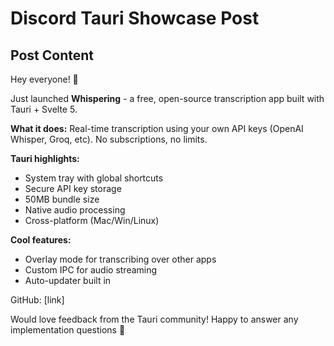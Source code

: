 # Discord Tauri Showcase Post

## Post Content

Hey everyone! 👋

Just launched **Whispering** - a free, open-source transcription app built with Tauri + Svelte 5.

**What it does:**
Real-time transcription using your own API keys (OpenAI Whisper, Groq, etc). No subscriptions, no limits.

**Tauri highlights:**
- System tray with global shortcuts
- Secure API key storage
- 50MB bundle size
- Native audio processing
- Cross-platform (Mac/Win/Linux)

**Cool features:**
- Overlay mode for transcribing over other apps
- Custom IPC for audio streaming
- Auto-updater built in

GitHub: [link]

Would love feedback from the Tauri community! Happy to answer any implementation questions 🚀